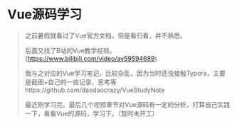 # Vue源码学习

> 之前暑假就看过了Vue官方文档，但是看归看，并不熟悉。
>
> 后面又找了B站的Vue教学视频。(https://www.bilibili.com/video/av59594689)
>
> 我与之对应的Vue学习笔记，比较杂乱，因为当时还没接触Typora，主要是截图+自己的一些记录、思考等https://github.com/daodaocrazy/VueStudyNote
>
> 最近刚学习完，最后几个视频章节对Vue源码有一定的分析，打算自己实践一下，看看Vue的源码，学习下。（暂时未开工）

